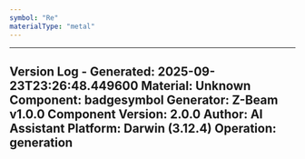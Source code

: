 ```yaml
---
symbol: "Re"
materialType: "metal"
---
```


---
Version Log - Generated: 2025-09-23T23:26:48.449600
Material: Unknown
Component: badgesymbol
Generator: Z-Beam v1.0.0
Component Version: 2.0.0
Author: AI Assistant
Platform: Darwin (3.12.4)
Operation: generation
---